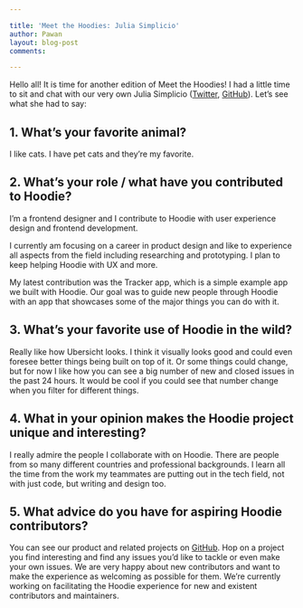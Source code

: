 ```yaml
---

title: 'Meet the Hoodies: Julia Simplicio'
author: Pawan
layout: blog-post
comments:

---
```


Hello all! It is time for another edition of Meet the Hoodies! I had a little time to sit and chat with our very own Julia Simplicio ([Twitter](https://twitter.com/jlsmp), [GitHub](https://github.com/jsimplicio)). Let’s see what she had to say:

## 1. What’s your favorite animal?

I like cats. I have pet cats and they’re my favorite.

## 2. What’s your role / what have you contributed to Hoodie?

I’m a frontend designer and I contribute to Hoodie with user experience design and frontend development.

I currently am focusing on a career in product design and like to experience all aspects from the field including researching and prototyping. I plan to keep helping Hoodie with UX and more.

My latest contribution was the Tracker app, which is a simple example app we built with Hoodie. Our goal was to guide new people through Hoodie with an app that showcases some of the major things you can do with it.

## 3. What’s your favorite use of Hoodie in the wild?

Really like how Ubersicht looks. I think it visually looks good and could even foresee better things being built on top of it. Or some things could change, but for now I like how you can see a big number of new and closed issues in the past 24 hours. It would be cool if you could see that number change when you filter for different things.

## 4. What in your opinion makes the Hoodie project unique and interesting?

I really admire the people I collaborate with on Hoodie. There are people from so many different countries and professional backgrounds. I learn all the time from the work my teammates are putting out in the tech field, not with just code, but writing and design too.

## 5. What advice do you have for aspiring Hoodie contributors?

You can see our product and related projects on [GitHub](https://github.com/hoodiehq). Hop on a project you find interesting and find any issues you’d like to tackle or even make your own issues. We are very happy about new contributors and want to make the experience as welcoming as possible for them. We’re currently working on facilitating the Hoodie experience for new and existent contributors and maintainers.
